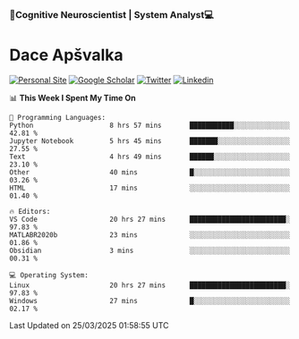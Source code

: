 ### 🧠Cognitive Neuroscientist | System Analyst💻
# Dace Apšvalka

[![Personal Site](https://img.shields.io/badge/website-teal?style=for-the-badge&logo=About.me&logoColor=white)](https://dcdace.net/)
[![Google Scholar](https://img.shields.io/badge/Scholar-yellow?style=for-the-badge&logo=googlescholar&logoColor=ffffff)](https://scholar.google.com/citations?hl=en&user=W8q0HBkAAAAJ&view_op=list_works&sortby=pubdate)
[![Twitter](https://img.shields.io/badge/Twitter-1DA1F2?logo=twitter&logoColor=white&style=for-the-badge)](https://twitter.com/dcdace)
[![Linkedin](https://img.shields.io/badge/linkedin-0077B5?logo=linkedin&logoColor=white&style=for-the-badge)](https://www.linkedin.com/in/dace-apsvalka/)

<!--
[![Dace's wakatime stats](https://github-readme-stats.vercel.app/api/wakatime?username=dcdace&theme=react&layout=compact&custom_title=Coding+past+7+days&v=2)](https://github.com/dcdace/dcdace)


[![github](https://img.shields.io/github/followers/dcdace?logo=github&style=plastic)](https://github.com/dcdace?tab=followers "GitHub followers")
[![wakatime](https://wakatime.com/badge/user/6e7556d3-b1db-4eef-a7e8-9bad735fc27e.svg?style=plastic?v=2)](https://wakatime.com/@6e7556d3-b1db-4eef-a7e8-9bad735fc27e "Total time coded since Feb 28 2022")

[![twitter](https://img.shields.io/twitter/follow/dcdace?label=followers&logo=twitter&color=%23007ec6&style=plastic)](https://twitter.com/dcdace "Twitter followers")

[![Dace's languages](https://github-readme-stats-one-nu-13.vercel.app/api/top-langs/?username=dcdace&langs_count=10&theme=nord&layout=compact)](https://github.com/anuraghazra/github-readme-stats) 
[![Dace's GitHub stats](https://github-readme-stats-one-nu-13.vercel.app/api?username=dcdace&theme=dracula&hide=prs,issues&count_private=true&show_icons=true&hide_rank=true&include_all_commits=true&hide_title=false&custom_title=GitHub+Stats)](https://github.com/anuraghazra/github-readme-stats)
-->

<!--START_SECTION:waka-->
📊 **This Week I Spent My Time On** 

```text
💬 Programming Languages: 
Python                   8 hrs 57 mins       ███████████░░░░░░░░░░░░░░   42.81 % 
Jupyter Notebook         5 hrs 45 mins       ███████░░░░░░░░░░░░░░░░░░   27.55 % 
Text                     4 hrs 49 mins       ██████░░░░░░░░░░░░░░░░░░░   23.10 % 
Other                    40 mins             █░░░░░░░░░░░░░░░░░░░░░░░░   03.26 % 
HTML                     17 mins             ░░░░░░░░░░░░░░░░░░░░░░░░░   01.40 % 

🔥 Editors: 
VS Code                  20 hrs 27 mins      ████████████████████████░   97.83 % 
MATLABR2020b             23 mins             ░░░░░░░░░░░░░░░░░░░░░░░░░   01.86 % 
Obsidian                 3 mins              ░░░░░░░░░░░░░░░░░░░░░░░░░   00.31 % 

💻 Operating System: 
Linux                    20 hrs 27 mins      ████████████████████████░   97.83 % 
Windows                  27 mins             █░░░░░░░░░░░░░░░░░░░░░░░░   02.17 % 
```


 Last Updated on 25/03/2025 01:58:55 UTC
<!--END_SECTION:waka-->

